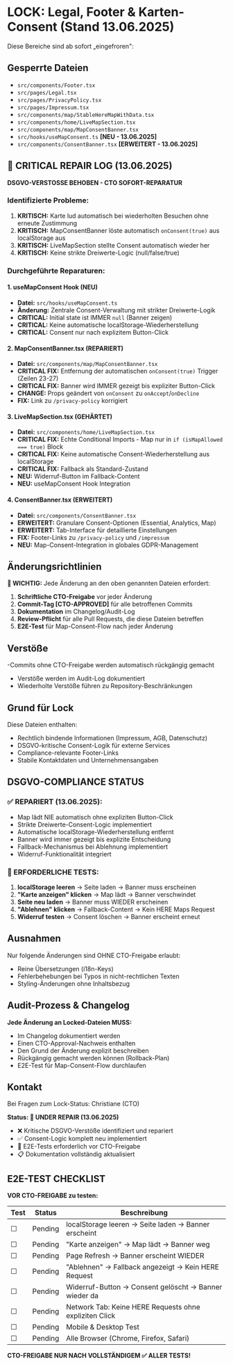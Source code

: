 
# LOCK: Legal, Footer & Karten-Consent (Stand 13.06.2025)

Diese Bereiche sind ab sofort „eingefroren":

## Gesperrte Dateien

- `src/components/Footer.tsx`
- `src/pages/Legal.tsx`
- `src/pages/PrivacyPolicy.tsx`
- `src/pages/Impressum.tsx`
- `src/components/map/StableHereMapWithData.tsx`
- `src/components/home/LiveMapSection.tsx`
- `src/components/map/MapConsentBanner.tsx`
- `src/hooks/useMapConsent.ts` **[NEU - 13.06.2025]**
- `src/components/ConsentBanner.tsx` **[ERWEITERT - 13.06.2025]**

## 🚨 CRITICAL REPAIR LOG (13.06.2025)

**DSGVO-VERSTOSSE BEHOBEN - CTO SOFORT-REPARATUR**

### Identifizierte Probleme:
1. **KRITISCH:** Karte lud automatisch bei wiederholten Besuchen ohne erneute Zustimmung
2. **KRITISCH:** MapConsentBanner löste automatisch `onConsent(true)` aus localStorage aus
3. **KRITISCH:** LiveMapSection stellte Consent automatisch wieder her
4. **KRITISCH:** Keine strikte Dreiwerte-Logic (null/false/true)

### Durchgeführte Reparaturen:

#### 1. useMapConsent Hook (NEU)
- **Datei:** `src/hooks/useMapConsent.ts`
- **Änderung:** Zentrale Consent-Verwaltung mit strikter Dreiwerte-Logik
- **CRITICAL:** Initial state ist IMMER `null` (Banner zeigen)
- **CRITICAL:** Keine automatische localStorage-Wiederherstellung
- **CRITICAL:** Consent nur nach explizitem Button-Click

#### 2. MapConsentBanner.tsx (REPARIERT)
- **Datei:** `src/components/map/MapConsentBanner.tsx`
- **CRITICAL FIX:** Entfernung der automatischen `onConsent(true)` Trigger (Zeilen 23-27)
- **CRITICAL FIX:** Banner wird IMMER gezeigt bis expliziter Button-Click
- **CHANGE:** Props geändert von `onConsent` zu `onAccept`/`onDecline`
- **FIX:** Link zu `/privacy-policy` korrigiert

#### 3. LiveMapSection.tsx (GEHÄRTET)
- **Datei:** `src/components/home/LiveMapSection.tsx`
- **CRITICAL FIX:** Echte Conditional Imports - Map nur in `if (isMapAllowed === true)` Block
- **CRITICAL FIX:** Keine automatische Consent-Wiederherstellung aus localStorage
- **CRITICAL FIX:** Fallback als Standard-Zustand
- **NEU:** Widerruf-Button im Fallback-Content
- **NEU:** useMapConsent Hook Integration

#### 4. ConsentBanner.tsx (ERWEITERT)
- **Datei:** `src/components/ConsentBanner.tsx`
- **ERWEITERT:** Granulare Consent-Optionen (Essential, Analytics, Map)
- **ERWEITERT:** Tab-Interface für detaillierte Einstellungen
- **FIX:** Footer-Links zu `/privacy-policy` und `/impressum`
- **NEU:** Map-Consent-Integration in globales GDPR-Management

## Änderungsrichtlinien

**🚨 WICHTIG:** Jede Änderung an den oben genannten Dateien erfordert:

1. **Schriftliche CTO-Freigabe** vor jeder Änderung
2. **Commit-Tag [CTO-APPROVED]** für alle betroffenen Commits
3. **Dokumentation** im Changelog/Audit-Log
4. **Review-Pflicht** für alle Pull Requests, die diese Dateien betreffen
5. **E2E-Test** für Map-Consent-Flow nach jeder Änderung

## Verstöße

-Commits ohne CTO-Freigabe werden automatisch rückgängig gemacht
- Verstöße werden im Audit-Log dokumentiert
- Wiederholte Verstöße führen zu Repository-Beschränkungen

## Grund für Lock

Diese Dateien enthalten:
- Rechtlich bindende Informationen (Impressum, AGB, Datenschutz)
- DSGVO-kritische Consent-Logik für externe Services
- Compliance-relevante Footer-Links
- Stabile Kontaktdaten und Unternehmensangaben

## DSGVO-COMPLIANCE STATUS

### ✅ REPARIERT (13.06.2025):
- Map lädt NIE automatisch ohne expliziten Button-Click
- Strikte Dreiwerte-Consent-Logic implementiert
- Automatische localStorage-Wiederherstellung entfernt
- Banner wird immer gezeigt bis explizite Entscheidung
- Fallback-Mechanismus bei Ablehnung implementiert
- Widerruf-Funktionalität integriert

### 🧪 ERFORDERLICHE TESTS:
1. **localStorage leeren** → Seite laden → Banner muss erscheinen
2. **"Karte anzeigen" klicken** → Map lädt → Banner verschwindet
3. **Seite neu laden** → Banner muss WIEDER erscheinen
4. **"Ablehnen" klicken** → Fallback-Content → Kein HERE Maps Request
5. **Widerruf testen** → Consent löschen → Banner erscheint erneut

## Ausnahmen

Nur folgende Änderungen sind OHNE CTO-Freigabe erlaubt:
- Reine Übersetzungen (i18n-Keys)
- Fehlerbehebungen bei Typos in nicht-rechtlichen Texten
- Styling-Änderungen ohne Inhaltsbezug

## Audit-Prozess & Changelog

**Jede Änderung an Locked-Dateien MUSS:**
- Im Changelog dokumentiert werden
- Einen CTO-Approval-Nachweis enthalten
- Den Grund der Änderung explizit beschreiben
- Rückgängig gemacht werden können (Rollback-Plan)
- E2E-Test für Map-Consent-Flow durchlaufen

## Kontakt

Bei Fragen zum Lock-Status: Christiane (CTO)

**Status: 🔄 UNDER REPAIR (13.06.2025)**
- ❌ Kritische DSGVO-Verstöße identifiziert und repariert
- ✅ Consent-Logic komplett neu implementiert
- 🧪 E2E-Tests erforderlich vor CTO-Freigabe
- 📋 Dokumentation vollständig aktualisiert

## E2E-TEST CHECKLIST

**VOR CTO-FREIGABE zu testen:**

| Test | Status | Beschreibung |
|------|--------|-------------|
| ☐ | Pending | localStorage leeren → Seite laden → Banner erscheint |
| ☐ | Pending | "Karte anzeigen" → Map lädt → Banner weg |
| ☐ | Pending | Page Refresh → Banner erscheint WIEDER |
| ☐ | Pending | "Ablehnen" → Fallback angezeigt → Kein HERE Request |
| ☐ | Pending | Widerruf-Button → Consent gelöscht → Banner wieder da |
| ☐ | Pending | Network Tab: Keine HERE Requests ohne expliziten Click |
| ☐ | Pending | Mobile & Desktop Test |
| ☐ | Pending | Alle Browser (Chrome, Firefox, Safari) |

**CTO-FREIGABE NUR NACH VOLLSTÄNDIGEM ✅ ALLER TESTS!**
